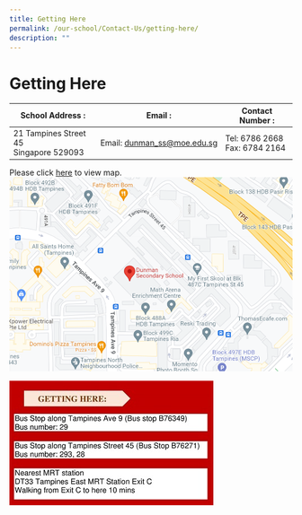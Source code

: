 ```yaml
---
title: Getting Here
permalink: /our-school/Contact-Us/getting-here/
description: ""
---
```

# Getting Here

|  **School Address :** | **Email :**  |  **Contact Number :** |
|----|----|--------|
| 21 Tampines Street 45 <br> Singapore 529093  | Email: [dunman\_ss@moe.edu.sg](mailto:dunman_ss@moe.edu.sg)  | Tel: 6786 2668<br>Fax: 6784 2164  |

Please click [here](https://www.google.com/maps/place/21+Tampines+Street+45,+Singapore+529093/@1.3611031,103.9555435,18.35z/data=!4m5!3m4!1s0x31da3d00df545591:0x4a2ad87dba51b83f!8m2!3d1.3608811!4d103.9562762) to view map.
![](/images/Our%20Contacts/DMN_location.png)

![Getting to Dunman Secondary School.](/images/Our%20Contacts/Get%20here%20jpeg.jpg)